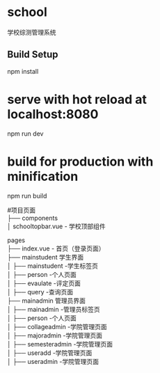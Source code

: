 # school
学校综测管理系统

## Build Setup

npm install

# serve with hot reload at localhost:8080
npm run dev

# build for production with minification
npm run build

#项目页面  
├── components  
│     schooltopbar.vue - 学校顶部组件  

pages   
├── index.vue - 首页（登录页面）  
├── mainstudent 学生界面  
│             ├── mainstudent  -学生标签页  
│             ├── person       -个人页面  
│             ├── evaulate     -评定页面  
│             ├── query        -查询页面   
├── mainadmin 管理员界面  
│             ├── mainadmin        -管理员标签页  
│             ├── person           -个人页面         
│             ├── collageadmin     -学院管理页面   
│             ├── majoradmin       -学院管理页面      
│             ├── semesteradmin    -学院管理页面      
│             ├── useradd          -学院管理页面      
│             ├── useradmin        -学院管理页面          